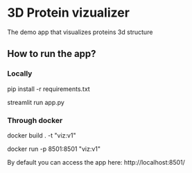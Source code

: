 # 3D Protein vizualizer

The demo app that visualizes proteins 3d structure

## How to run the app?
### Locally

pip install -r requirements.txt

streamlit run app.py

### Through docker

docker build . -t "viz:v1"

docker run -p 8501:8501 "viz:v1"

By default you can access the app here: http://localhost:8501/